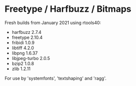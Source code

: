 # Freetype / Harfbuzz / Bitmaps

Fresh builds from January 2021 using rtools40:

 - harfbuzz 2.7.4
 - freetype 2.10.4
 - fribidi 1.0.9
 - libtiff 4.2.0
 - libpng 1.6.37
 - libjpeg-turbo 2.0.5
 - bzip2 1.0.8
 - zlib 1.2.11

For use by 'systemfonts', 'textshaping' and 'ragg'.
